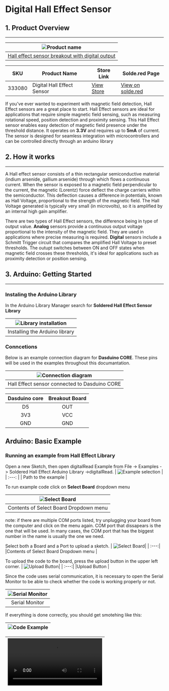 # Digital Hall Effect Sensor

## 1. Product Overview
---
| ![Product name](https://soldered.com/productdata/2022/03/DSC-7131-Edit-1024x683.jpg) |
| :----------------------------------------------------------------------------------: |
|     [Hall effect sensor breakout with digital output](https://solde.red/333080)      |

| SKU       | Product Name                           | Store Link | Solde.red Page |
|-----      |--------------                          |------------|----------------|
|  333080   |      Digital Hall Effect Sensor        |[View Store](https://soldered.com/product/hall-effect-sensor-breakout-with-digital-output/)| [View on solde.red](https://solde.red/333080)              |

If you've ever wanted to experiment with magnetic field detection, Hall Effect sensors are a great place to start. Hall Effect sensors are ideal for applications that require simple magnetic field sensing, such as measuring rotational speed, position detection and proximity sensing.
This Hall Effect sensor enables easy detection of magnetic field presence under the threshold distance. It operates on **3.3V** and requires up to **5mA** of current. The sensor is designed for seamless integration with microcontrollers and can be controlled directly through an arduino library

## 2. How it works
---
A Hall effect sensor consists of a thin rectangular semiconductive material (indium arsenide, gallium arsenide) through which flows a continuous current. When the sensor is exposed to a magnetic field perpendicular to the current, the magnetic (Lorentz) force deflect the charge carriers within the semiconductor. This deflection causes a difference in potentials, known as Hall Voltage, proportional to the strength of the magnetic field. The Hall Voltage generated is typically very small (in microvolts), so it is amplified by an internal high gain amplifier.

There are two types of Hall Effect sensors, the difference being in type of output value. **Analog** sensors provide a continuous output voltage proportional to the intensity of the magnetic field. They are used in applications where precise measuring is required. **Digital** sensors include a Schmitt Trigger circuit that compares the amplified Hall Voltage to preset thresholds. The outupt switches between ON and OFF states when magnetic field crosses these thresholds, it's ideal for applications such as proximity detection or position sensing.

## 3. Arduino: Getting Started
---
### Instaling the Arduino Library
In the Arduino Library Manager search for **Soldered Hall Effect Sensor Library**

| ![Library installation](pictures/LibraryInstallation.png)|
|:---:|
| Installing the Arduino library |  

### Conncetions 
Below is an example connection diagram for **Dasduino CORE**. These pins will be used in the examples throughout this documantation.

| ![Connection diagram](pictures/ExampleConnectionDiagram.jpg)|
|:---:|
| Hall Effect sensor connected to Dasduino CORE | 

| Dasduino core | Breakout Board |  
|:--:| :--:| 
| D5 | OUT |
|3V3| VCC |
|GND| GND |

## Arduino: Basic Example

### Running an example from Hall Effect Library
Open a new Sketch, then open  digitalRead Example from File -> Examples -> Soldered Hall Effect Arduino Library ->digitalRead.
| ![Example selection](pictures/ExampleCode.png) |
| :---: |
| Path to the example |

To run example code click on **Select Board** dropdown menu

| ![Select Board](pictures/SelectBoard.png)|
| :---:|
|Contents of Select Board Dropdown menu |

note: if there are multiple COM ports listed, try unplugging your board from the computer and click on the menu again. COM port that dissapears is the one that will be used. In many cases, the COM port that has the biggest number in the name is usually the one we need.

Select both a Board and a Port to upload a sketch.
| ![Select Board](pictures/BoardAndPortSelect.png)|
| :---:|
|Contents of Select Board Dropdown menu |



To upload the code to the board, press the upload button in the upper left corner.
| ![Upload Button](pictures/UploadButton.png)|
| :---:|
|Upload Button |

Since the code uses serial communication, it is necessary to open the Serial Monitor to be able to check whether the code is working properly or not.

| ![Serial Monitor](pictures/SerialMonitorpng.png)|
| :---:|
|Serial Monitor |

If everything is done correctly, you should get smotehing like this:

| ![Code Example](pictures/WindowExample.png)|
| :---:|

| ![Code Example](pictures/TestVideo.mp4)|
| :---:|
